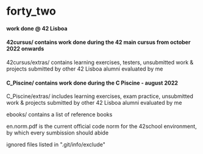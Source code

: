 # forty_two
#### work done @ 42 Lisboa


#### 42cursus/ contains work done during the 42 main cursus from october 2022 onwards
42cursus/extras/ contains learning exercises, testers, unsubmitted work & projects submitted by other 42 Lisboa alumni evaluated by me

#### C_Piscine/ contains work done during the C Piscine - august 2022
C_Piscine/extras/ includes learning exercises, exam practice, unsubmitted work & projects submitted by other 42 Lisboa alumni evaluated by me

ebooks/ contains a list of reference books

en.norm.pdf is the current official code norm for the 42school environment, by which every sumbission should abide

ignored files listed in ".git/info/exclude"
